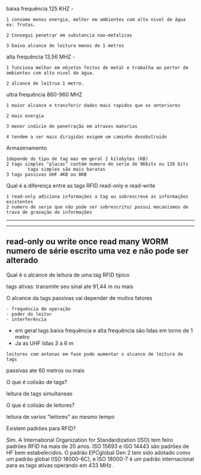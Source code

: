 baixa frequência 125 KHZ -

	1 consome menos energia, melhor em ambientes com alto nivel de água ex: frutas.

	2 Consegui penetrar em substancia nao-metalicas

	3 baixo alcance de leitura menos de 1 metros

alta frequência 13,56 MHZ -

	1 funciona melhor em objetos feitos de metal e trabalha ao pertor de ambientes com alto nivel de água.

	2 alcance de leitrua 1 metro.

	

ultra frequência 860-960 MHZ

	1 maior alcance e transferir dados mais rapidos que os anteriores

    2 mais energia

	3 menor indicie de penetração em atraves materias

	4 tendem a ser mais dirigidas exigem um caminho desobstruido

Armazenamento

    1depende do tipo de tag mas em geral 2 kilobytes (KB)
    2 tags simples "placas" contém numero de serie de 96bits ou 128 bits
    		tags simples são mais baratas
    3 tags passivas UHF 4KB ou 8KB

Qual é a diferença entre as tags RFID read-only e read-write

    1 read-only adiciona informações a tag ou sobrescreve as informações existentes
    2 numero de serie que não pode ser sobrescrito/ possui mecanismos de trava de gravação de informações 

---

---

## read-only ou write once read many WORM numero de série escrito uma vez e não pode ser alterado 



Qual é o alcance de leitura de uma tag RFID típico

tags ativas: transmite seu sinal ate 91,44 m ou mais 

O alcance da tags passivas vai depender de muitos fatores

    - frequência de operação
    - poder do leitor
    - interferência

- em geral tags baixa frequência e alta frequência são lidas em torno de 1 metro
- Ja as UHF lidas 3 a 6 m

$$$$

	leitores com antenas em fase pode aumentar o alcance de leitura de tags 

passivas ate 60 metros ou mais

$$$$

O que é colisão de tags?

leitura de tags simultaneas

O que é colisão de leitores?

leitura de varios "leitores" ao mesmo tempo

Existem padrões para RFID?

Sim. A International Organization for Standardization (ISO) tem feiro padrões RFID há mais de 20 anos. ISO 15693 e ISO 14443 são padrões de HF bem estabelecidos. O padrão EPCglobal Gen 2 tem sido adotado como um padrão global (ISO 18000-6C), e ISO 18000-7 é um padrão internacional para as tags ativas operando em 433 MHz.
